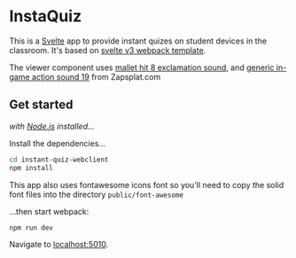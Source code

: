 # InstaQuiz

This is a [Svelte](https://svelte.technology) app to provide instant quizes on student devices in the classroom. It's based on [svelte v3 webpack template](https://github.com/sveltejs/template-webpack#v3).

The viewer component uses [mallet hit 8 exclamation sound](https://www.zapsplat.com/music/game-tone-notification-exclamation-sound-mallet-hit-8/), and [generic in-game action sound 19](https://www.zapsplat.com/music/mallet-hit-game-tone-generic-in-game-action-sound-19/) from Zapsplat.com

## Get started

*with [Node.js](https://nodejs.org) installed...*

Install the dependencies...

```bash
cd instant-quiz-webclient
npm install
```

This app also uses fontawesome icons font so you'll need to copy the solid font files into the directory `public/font-awesome`

...then start webpack:

```bash
npm run dev
```

Navigate to [localhost:5010](http://localhost:5010).
